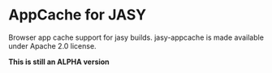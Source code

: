 AppCache for JASY
=================

Browser app cache support for jasy builds.
jasy-appcache is made available under Apache 2.0 license.

**This is still an ALPHA version**